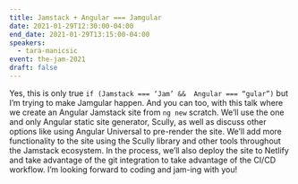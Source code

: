 ```yaml
---
title: Jamstack + Angular === Jamgular
date: 2021-01-29T12:30:00-04:00
end_date: 2021-01-29T13:15:00-04:00
speakers:
  - tara-manicsic
event: the-jam-2021
draft: false
---
```


Yes, this is only true `if (Jamstack === ‘Jam’ &&  Angular === “gular”)` but I’m trying to make Jamgular happen. And you can too, with this talk where we create an Angular Jamstack site from `ng new` scratch. We’ll use the one and only Angular static site generator, Scully, as well as discuss other options like using Angular Universal to pre-render the site. We’ll add more functionality to the site using the Scully library and other tools throughout the Jamstack ecosystem. In the process, we’ll also deploy the site to Netlify and take advantage of the git integration to take advantage of the CI/CD workflow. I’m looking forward to coding and jam-ing with you!
